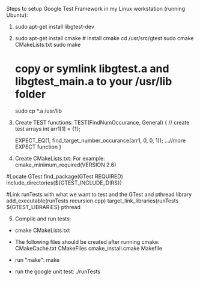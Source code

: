 Steps to setup Google Test Framework in my Linux workstation (running Ubuntu):

1) sudo apt-get install libgtest-dev

2) sudo apt-get install cmake # install cmake
   cd /usr/src/gtest
   sudo cmake CMakeLists.txt
   sudo make
 
   # copy or symlink libgtest.a and libgtest_main.a to your /usr/lib folder
   sudo cp *.a /usr/lib

3) Create TEST functions:
   TEST(FindNumOccurance, General)
{
    // create test arrays
    int arr1[1] = {1};

    EXPECT_EQ(1, find_target_number_occurance(arr1, 0, 0, 1));
    ...//more EXPECT function
}

4) Create CMakeLists.txt:
For example:
  cmake_minimum_required(VERSION 2.6)
 
  #Locate GTest
  find_package(GTest REQUIRED)
  include_directories(${GTEST_INCLUDE_DIRS})
 
  #Link runTests with what we want to test and the GTest and pthread library
  add_executable(runTests recursion.cpp)
  target_link_libraries(runTests ${GTEST_LIBRARIES} pthread

5) Compile and run tests:
- cmake CMakeLists.txt
- The following files should be created after running cmake:
  CMakeCache.txt  CMakeFiles  cmake_install.cmake Makefile
- run "make":
  make

- run the google unit test: 
  ./runTests

